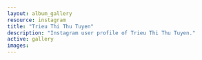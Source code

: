 ```yaml
---
layout: album_gallery
resource: instagram
title: "Trieu Thi Thu Tuyen"
description: "Instagram user profile of Trieu Thi Thu Tuyen."
active: gallery
images:
---
```

